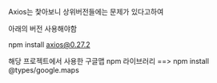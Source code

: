Axios는 찿아보니 상위버전들에는 문제가 있다고하여 

아래의 버전 사용해야함

npm install axios@0.27.2


해당 프로젝트에서 사용한 구글맵 npm 라이브러리 
==> npm install @types/google.maps
